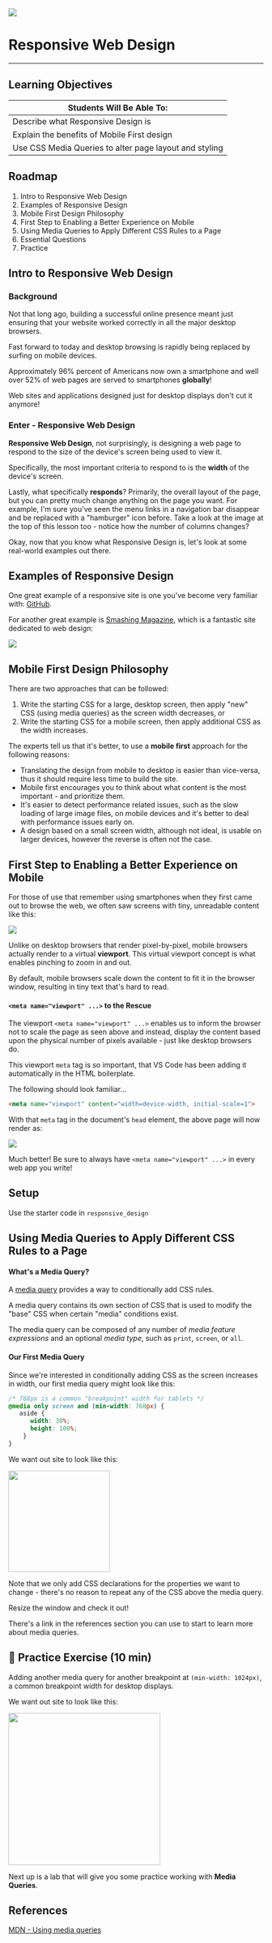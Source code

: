 <img src="https://i.imgur.com/RZwMZi2.png">

# Responsive Web Design

---
## Learning Objectives

| Students Will Be Able To: |
| --- |
| Describe what Responsive Design is |
| Explain the benefits of Mobile First design |
| Use CSS Media Queries to alter page layout and styling |

## Roadmap

1. Intro to Responsive Web Design
2. Examples of Responsive Design
3. Mobile First Design Philosophy
4. First Step to Enabling a Better Experience on Mobile
5. Using Media Queries to Apply Different CSS Rules to a Page
6. Essential Questions
7. Practice

## Intro to Responsive Web Design

### Background

Not that long ago, building a successful online presence meant just ensuring that your website worked correctly in all the major desktop browsers. 

Fast forward to today and desktop browsing is rapidly being replaced by surfing on mobile devices.

Approximately 96% percent of Americans now own a smartphone and well over 52% of web pages are served to smartphones **globally**!

Web sites and applications designed just for desktop displays don't cut it anymore!

### Enter - Responsive Web Design

**Responsive Web Design**, not surprisingly, is designing a web page to respond to the size of the device's screen being used to view it.

Specifically, the most important criteria to respond to is the **width** of the device's screen.

Lastly, what specifically **responds**? Primarily, the overall layout of the page, but you can pretty much change anything on the page you want.  For example, I'm sure you've seen the menu links in a navigation bar disappear and be replaced with a "hamburger" icon before.  Take a look at the image at the top of this lesson too - notice how the number of columns changes?

Okay, now that you know what Responsive Design is, let's look at some real-world examples out there.


## Examples of Responsive Design

One great example of a responsive site is one you've become very familiar with: [GitHub](https://github.com/).

For another great example is [Smashing Magazine](https://www.smashingmagazine.com/), which is a fantastic site dedicated to web design:

<img src="https://i.imgur.com/KozEWGq.png">

## Mobile First Design Philosophy

There are two approaches that can be followed:

1. Write the starting CSS for a large, desktop screen, then apply "new" CSS (using media queries) as the screen width decreases, or
2. Write the starting CSS for a mobile screen, then apply additional CSS as the width increases.

The experts tell us that it's better, to use a **mobile first** approach for the following reasons:

- Translating the design from mobile to desktop is easier than vice-versa, thus it should require less time to build the site.
- Mobile first encourages you to think about what content is the most important - and prioritize them.
- It's easier to detect performance related issues, such as the slow loading of large image files, on mobile devices and it's better to deal with performance issues early on.
- A design based on a small screen width, although not ideal, is usable on larger devices, however the reverse is often not the case.

## First Step to Enabling a Better Experience on Mobile

For those of use that remember using smartphones when they first came out to browse the web, we often saw screens with tiny, unreadable content like this:

<img src="https://i.imgur.com/BXhiZRF.jpg">

Unlike on desktop browsers that render pixel-by-pixel, mobile browsers actually render to a virtual **viewport**. This virtual viewport concept is what enables pinching to zoom in and out.

By default, mobile browsers scale down the content to fit it in the browser window, resulting in tiny text that's hard to read.

#### `<meta name="viewport" ...>` to the Rescue

The viewport `<meta name="viewport" ...>` enables us to inform the browser not to scale the page as seen above and instead, display the content based upon the physical number of pixels available - just like desktop browsers do.

This viewport `meta` tag is so important, that VS Code has been adding it automatically in the HTML boilerplate.

The following should look familiar...

```html
<meta name="viewport" content="width=device-width, initial-scale=1">
```

With that `meta` tag in the document's `head` element, the above page will now render as:

<img src="https://i.imgur.com/hdSBUzg.jpg">

Much better!  Be sure to always have `<meta name="viewport" ...>` in every web app you write!

## Setup

Use the starter code in `responsive_design`


## Using Media Queries to Apply Different CSS Rules to a Page

#### What's a Media Query?

A [media query](https://developer.mozilla.org/en-US/docs/Web/CSS/Media_Queries/Using_media_queries) provides a way to conditionally add CSS rules.

A media query contains its own section of CSS that is used to modify the "base" CSS when certain "media" conditions exist.

The media query can be composed of any number of _media feature expressions_ and an optional _media type_, such as `print`, `screen`, or `all`.

#### Our First Media Query

Since we're interested in conditionally adding CSS as the screen increases in width, our first media query might look like this:

```css
/* 768px is a common "breakpoint" width for tablets */
@media only screen and (min-width: 768px) {
   aside {
      width: 30%;
      height: 100%;
    }
}
```

We want out site to look like this:

<img src="https://i.imgur.com/rRkedBV.png" width="200px" height="auto">


Note that we only add CSS declarations for the properties we want to change - there's no reason to repeat any of the CSS above the media query.

Resize the window and check it out!

There's a link in the references section you can use to start to learn more about media queries.

## 💪 Practice Exercise (10 min)

Adding another media query for another breakpoint at `(min-width: 1024px)`, a common breakpoint width for desktop displays.

We want out site to look like this:

<img src="https://i.imgur.com/uVSRQis.png" width="300px">


Next up is a lab that will give you some practice working with **Media Queries**.


## References

[MDN - Using media queries](https://developer.mozilla.org/en-US/docs/Web/CSS/Media_Queries/Using_media_queries)
